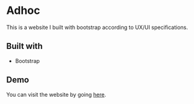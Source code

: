 # Adhoc

This is a website I built with bootstrap according to UX/UI specifications.

## Built with

* Bootstrap

## Demo

You can visit the website by going [here]().
